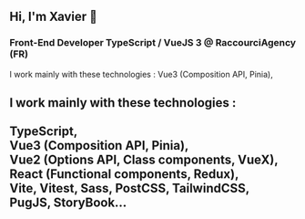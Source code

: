 
## Hi, I'm Xavier :wave:

### Front-End Developer TypeScript / VueJS 3 @ RaccourciAgency (FR)

I work mainly with these technologies :
Vue3 (Composition API, Pinia),

I work mainly with these technologies : <br>
<br>
TypeScript, <br>
Vue3 (Composition API, Pinia), <br>
Vue2 (Options API, Class components, VueX), <br>
React (Functional components, Redux), <br>
Vite, Vitest, Sass, PostCSS, TailwindCSS, <br>
PugJS, StoryBook... <br>
<br>
 </font>
----
